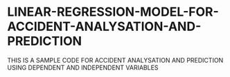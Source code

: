 # LINEAR-REGRESSION-MODEL-FOR-ACCIDENT-ANALYSATION-AND-PREDICTION
THIS IS A SAMPLE CODE FOR ACCIDENT ANALYSATION AND PREDICTION USING DEPENDENT AND INDEPENDENT VARIABLES
